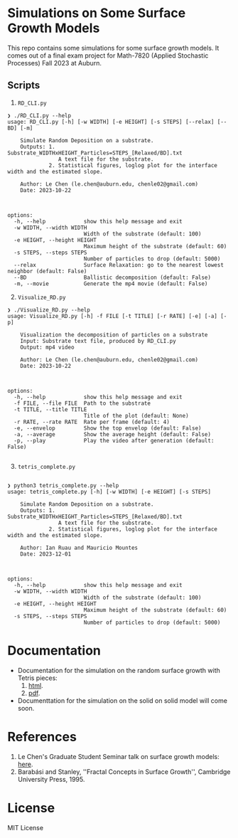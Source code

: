 # Simulations on Some Surface Growth Models
This repo contains some simulations for some surface growth models. It comes out of a final exam project for Math-7820 (Applied Stochastic Processes) Fall 2023 at Auburn.

## Scripts
1. `RD_CLI.py`
```shell
❯ ./RD_CLI.py --help
usage: RD_CLI.py [-h] [-w WIDTH] [-e HEIGHT] [-s STEPS] [--relax] [--BD] [-m]

    Simulate Random Deposition on a substrate.
    Outputs: 1. Substrate_WIDTHxHEIGHT_Particles=STEPS_[Relaxed/BD].txt
                A text file for the substrate.
             2. Statistical figures, loglog plot for the interface width and the estimated slope.

    Author: Le Chen (le.chen@auburn.edu, chenle02@gmail.com)
    Date: 2023-10-22



options:
  -h, --help            show this help message and exit
  -w WIDTH, --width WIDTH
                        Width of the substrate (default: 100)
  -e HEIGHT, --height HEIGHT
                        Maximum height of the substrate (default: 60)
  -s STEPS, --steps STEPS
                        Number of particles to drop (default: 5000)
  --relax               Surface Relaxation: go to the nearest lowest neighbor (default: False)
  --BD                  Ballistic decomposition (default: False)
  -m, --movie           Generate the mp4 movie (default: False)
```
2. `Visualize_RD.py`
```
❯ ./Visualize_RD.py --help
usage: Visualize_RD.py [-h] -f FILE [-t TITLE] [-r RATE] [-e] [-a] [-p]

    Visualization the decomposition of particles on a substrate
    Input: Substrate text file, produced by RD_CLI.py
    Output: mp4 video

    Author: Le Chen (le.chen@auburn.edu, chenle02@gmail.com)
    Date: 2023-10-22



options:
  -h, --help            show this help message and exit
  -f FILE, --file FILE  Path to the substrate
  -t TITLE, --title TITLE
                        Title of the plot (default: None)
  -r RATE, --rate RATE  Rate per frame (default: 4)
  -e, --envelop         Show the top envelop (default: False)
  -a, --average         Show the average height (default: False)
  -p, --play            Play the video after generation (default: False)


```
3. `tetris_complete.py`
```

❯ python3 tetris_complete.py --help
usage: tetris_complete.py [-h] [-w WIDTH] [-e HEIGHT] [-s STEPS]

    Simulate Random Deposition on a substrate.
    Outputs: 1. Substrate_WIDTHxHEIGHT_Particles=STEPS_[Relaxed/BD].txt
                A text file for the substrate.
             2. Statistical figures, loglog plot for the interface width and the estimated slope.

    Author: Ian Ruau and Mauricio Mountes
    Date: 2023-12-01



options:
  -h, --help            show this help message and exit
  -w WIDTH, --width WIDTH
                        Width of the substrate (default: 100)
  -e HEIGHT, --height HEIGHT
                        Maximum height of the substrate (default: 60)
  -s STEPS, --steps STEPS
                        Number of particles to drop (default: 5000)

```
# Documentation
* Documentation for the simulation on the random surface growth with Tetris pieces:
    1. [html](http://webhome.auburn.edu/~lzc0090/Simulation_Tetris/html/).
    2. [pdf](./docs/pdf/surfacegrowthwithrandomtetrispieces.pdf).
* Documenttation for the simulation on the solid on solid model will come soon.

# References
1. Le Chen's Graduate Student Seminar talk on surface growth models: [here](https://github.com/chenle02/Graduate_Student_Seminars_by_Le_Chen/blob/main/2023-11-01/readme.md).
2. Barabási and Stanley, ''Fractal Concepts in Surface Growth'', Cambridge University Press, 1995.

# License
MIT License
